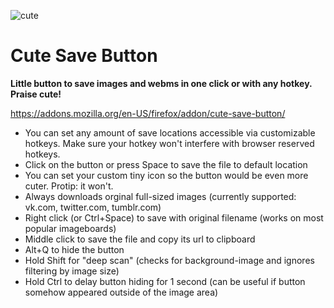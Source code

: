![cute](https://i.imgur.com/ILlSir4.png)

# Cute Save Button

**Little button to save images and webms in one click or with any hotkey. Praise cute!**

https://addons.mozilla.org/en-US/firefox/addon/cute-save-button/

* You can set any amount of save locations accessible via customizable hotkeys. Make sure your hotkey won't interfere with browser reserved hotkeys.
* Click on the button or press Space to save the file to default location
* You can set your custom tiny icon so the button would be even more cuter. Protip: it won't.
* Always downloads orginal full-sized images (currently supported: vk.com, twitter.com, tumblr.com)
* Right click (or Ctrl+Space) to save with original filename (works on most popular imageboards)
* Middle click to save the file and copy its url to clipboard
* Alt+Q to hide the button
* Hold Shift for "deep scan" (checks for background-image and ignores filtering by image size)
* Hold Ctrl to delay button hiding for 1 second (can be useful if button somehow appeared outside of the image area)
